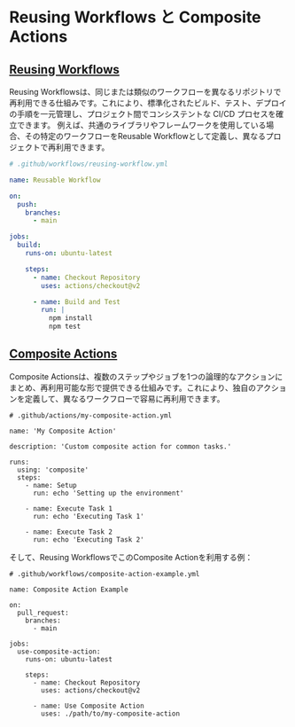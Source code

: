# Reusing Workflows と Composite Actions

## [Reusing Workflows](https://docs.github.com/ja/actions/using-workflows/reusing-workflows)

Reusing Workflowsは、同じまたは類似のワークフローを異なるリポジトリで再利用できる仕組みです。これにより、標準化されたビルド、テスト、デプロイの手順を一元管理し、プロジェクト間でコンシステントな CI/CD プロセスを確立できます。
例えば、共通のライブラリやフレームワークを使用している場合、その特定のワークフローをReusable Workflowとして定義し、異なるプロジェクトで再利用できます。

```yaml
# .github/workflows/reusing-workflow.yml

name: Reusable Workflow

on:
  push:
    branches:
      - main

jobs:
  build:
    runs-on: ubuntu-latest

    steps:
      - name: Checkout Repository
        uses: actions/checkout@v2

      - name: Build and Test
        run: |
          npm install
          npm test
```

## [Composite Actions](https://docs.github.com/ja/actions/creating-actions/creating-a-composite-action)
Composite Actionsは、複数のステップやジョブを1つの論理的なアクションにまとめ、再利用可能な形で提供できる仕組みです。これにより、独自のアクションを定義して、異なるワークフローで容易に再利用できます。

```
# .github/actions/my-composite-action.yml

name: 'My Composite Action'

description: 'Custom composite action for common tasks.'

runs:
  using: 'composite'
  steps:
    - name: Setup
      run: echo 'Setting up the environment'

    - name: Execute Task 1
      run: echo 'Executing Task 1'

    - name: Execute Task 2
      run: echo 'Executing Task 2'
```

そして、Reusing WorkflowsでこのComposite Actionを利用する例：

```
# .github/workflows/composite-action-example.yml

name: Composite Action Example

on:
  pull_request:
    branches:
      - main

jobs:
  use-composite-action:
    runs-on: ubuntu-latest

    steps:
      - name: Checkout Repository
        uses: actions/checkout@v2

      - name: Use Composite Action
        uses: ./path/to/my-composite-action
```